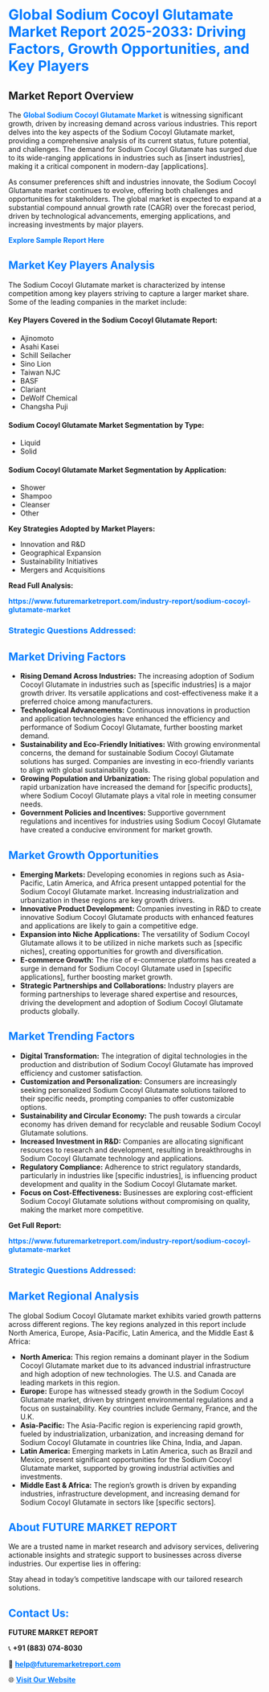 <h1 style="color: #007BFF;">Global Sodium Cocoyl Glutamate Market Report 2025-2033: Driving Factors, Growth Opportunities, and Key Players</h1>

<section id="overview">
<h2>Market Report Overview</h2>
<p>The <a href="https://www.futuremarketreport.com/industry-report/sodium-cocoyl-glutamate-market" style="color: #007BFF; text-decoration: none;"><strong>Global Sodium Cocoyl Glutamate Market</strong></a> is witnessing significant growth, driven by increasing demand across various industries. This report delves into the key aspects of the Sodium Cocoyl Glutamate market, providing a comprehensive analysis of its current status, future potential, and challenges. The demand for Sodium Cocoyl Glutamate has surged due to its wide-ranging applications in industries such as [insert industries], making it a critical component in modern-day [applications].</p>
<p>As consumer preferences shift and industries innovate, the Sodium Cocoyl Glutamate market continues to evolve, offering both challenges and opportunities for stakeholders. The global market is expected to expand at a substantial compound annual growth rate (CAGR) over the forecast period, driven by technological advancements, emerging applications, and increasing investments by major players.</p>
</section>

<section id="overview">
<p><a href="https://www.futuremarketreport.com/request-sample/reportId=90806" style="color: #007BFF; text-decoration: none;"><strong>Explore Sample Report Here</strong></a></p>
</section>

<section id="key-players">
<h2 style="color: #007BFF;">Market Key Players Analysis</h2>
<p>The Sodium Cocoyl Glutamate market is characterized by intense competition among key players striving to capture a larger market share. Some of the leading companies in the market include:</p>
<h4>Key Players Covered in the Sodium Cocoyl Glutamate Report:</h4>
<ul><li>Ajinomoto</li><li>Asahi Kasei</li><li>Schill Seilacher</li><li>Sino Lion</li><li>Taiwan NJC</li><li>BASF</li><li>Clariant</li><li>DeWolf Chemical</li><li>Changsha Puji</li></ul>
<h4>Sodium Cocoyl Glutamate Market Segmentation by Type:</h4>
<ul><li>Liquid</li><li>Solid</li></ul>

<h4>Sodium Cocoyl Glutamate Market Segmentation by Application:</h4>
<ul><li>Shower</li><li>Shampoo</li><li>Cleanser</li><li>Other</li></ul>
<p><strong>Key Strategies Adopted by Market Players:</strong></p>
<ul>
<li>Innovation and R&D</li>
<li>Geographical Expansion</li>
<li>Sustainability Initiatives</li>
<li>Mergers and Acquisitions</li>
</ul>
</section>

<section>
<p><strong>Read Full Analysis: </strong></p><a href="https://www.futuremarketreport.com/industry-report/sodium-cocoyl-glutamate-market" style="color: #007BFF; text-decoration: none;"><strong>https://www.futuremarketreport.com/industry-report/sodium-cocoyl-glutamate-market</strong></a>
<h3 style="color: #007BFF;">Strategic Questions Addressed:</h3>
</section>

<section id="driving-factors">
<h2 style="color: #007BFF;">Market Driving Factors</h2>
<ul>
<li><strong>Rising Demand Across Industries:</strong> The increasing adoption of Sodium Cocoyl Glutamate in industries such as [specific industries] is a major growth driver. Its versatile applications and cost-effectiveness make it a preferred choice among manufacturers.</li>
<li><strong>Technological Advancements:</strong> Continuous innovations in production and application technologies have enhanced the efficiency and performance of Sodium Cocoyl Glutamate, further boosting market demand.</li>
<li><strong>Sustainability and Eco-Friendly Initiatives:</strong> With growing environmental concerns, the demand for sustainable Sodium Cocoyl Glutamate solutions has surged. Companies are investing in eco-friendly variants to align with global sustainability goals.</li>
<li><strong>Growing Population and Urbanization:</strong> The rising global population and rapid urbanization have increased the demand for [specific products], where Sodium Cocoyl Glutamate plays a vital role in meeting consumer needs.</li>
<li><strong>Government Policies and Incentives:</strong> Supportive government regulations and incentives for industries using Sodium Cocoyl Glutamate have created a conducive environment for market growth.</li>
</ul>
</section>

<section id="growth-opportunities">
<h2 style="color: #007BFF;">Market Growth Opportunities</h2>
<ul>
<li><strong>Emerging Markets:</strong> Developing economies in regions such as Asia-Pacific, Latin America, and Africa present untapped potential for the Sodium Cocoyl Glutamate market. Increasing industrialization and urbanization in these regions are key growth drivers.</li>
<li><strong>Innovative Product Development:</strong> Companies investing in R&D to create innovative Sodium Cocoyl Glutamate products with enhanced features and applications are likely to gain a competitive edge.</li>
<li><strong>Expansion into Niche Applications:</strong> The versatility of Sodium Cocoyl Glutamate allows it to be utilized in niche markets such as [specific niches], creating opportunities for growth and diversification.</li>
<li><strong>E-commerce Growth:</strong> The rise of e-commerce platforms has created a surge in demand for Sodium Cocoyl Glutamate used in [specific applications], further boosting market growth.</li>
<li><strong>Strategic Partnerships and Collaborations:</strong> Industry players are forming partnerships to leverage shared expertise and resources, driving the development and adoption of Sodium Cocoyl Glutamate products globally.</li>
</ul>
</section>

<section id="trending-factors">
<h2 style="color: #007BFF;">Market Trending Factors</h2>
<ul>
<li><strong>Digital Transformation:</strong> The integration of digital technologies in the production and distribution of Sodium Cocoyl Glutamate has improved efficiency and customer satisfaction.</li>
<li><strong>Customization and Personalization:</strong> Consumers are increasingly seeking personalized Sodium Cocoyl Glutamate solutions tailored to their specific needs, prompting companies to offer customizable options.</li>
<li><strong>Sustainability and Circular Economy:</strong> The push towards a circular economy has driven demand for recyclable and reusable Sodium Cocoyl Glutamate solutions.</li>
<li><strong>Increased Investment in R&D:</strong> Companies are allocating significant resources to research and development, resulting in breakthroughs in Sodium Cocoyl Glutamate technology and applications.</li>
<li><strong>Regulatory Compliance:</strong> Adherence to strict regulatory standards, particularly in industries like [specific industries], is influencing product development and quality in the Sodium Cocoyl Glutamate market.</li>
<li><strong>Focus on Cost-Effectiveness:</strong> Businesses are exploring cost-efficient Sodium Cocoyl Glutamate solutions without compromising on quality, making the market more competitive.</li>
</ul>
</section>

<section>
<p><strong>Get Full Report: </strong></p><a href="https://www.futuremarketreport.com/industry-report/sodium-cocoyl-glutamate-market" style="color: #007BFF; text-decoration: none;"><strong>https://www.futuremarketreport.com/industry-report/sodium-cocoyl-glutamate-market</strong></a>
<h3 style="color: #007BFF;">Strategic Questions Addressed:</h3>
</section>


<section id="regional-analysis">
<h2 style="color: #007BFF;">Market Regional Analysis</h2>
<p>The global Sodium Cocoyl Glutamate market exhibits varied growth patterns across different regions. The key regions analyzed in this report include North America, Europe, Asia-Pacific, Latin America, and the Middle East & Africa:</p>
<ul>
<li><strong>North America:</strong> This region remains a dominant player in the Sodium Cocoyl Glutamate market due to its advanced industrial infrastructure and high adoption of new technologies. The U.S. and Canada are leading markets in this region.</li>
<li><strong>Europe:</strong> Europe has witnessed steady growth in the Sodium Cocoyl Glutamate market, driven by stringent environmental regulations and a focus on sustainability. Key countries include Germany, France, and the U.K.</li>
<li><strong>Asia-Pacific:</strong> The Asia-Pacific region is experiencing rapid growth, fueled by industrialization, urbanization, and increasing demand for Sodium Cocoyl Glutamate in countries like China, India, and Japan.</li>
<li><strong>Latin America:</strong> Emerging markets in Latin America, such as Brazil and Mexico, present significant opportunities for the Sodium Cocoyl Glutamate market, supported by growing industrial activities and investments.</li>
<li><strong>Middle East & Africa:</strong> The region’s growth is driven by expanding industries, infrastructure development, and increasing demand for Sodium Cocoyl Glutamate in sectors like [specific sectors].</li>
</ul>
</section>

<footer>
<h2 style="color: #007BFF;">About FUTURE MARKET REPORT</h2>
<p>We are a trusted name in market research and advisory services, delivering actionable insights and strategic support to businesses across diverse industries. Our expertise lies in offering:</p>

<p>Stay ahead in today’s competitive landscape with our tailored research solutions.</p>

<h2 style="color: #007BFF;">Contact Us:</h2>
<p><strong>FUTURE MARKET REPORT</strong></p>
<p>📞 <strong>+91 (883) 074-8030</strong></p>
<p>📧 <strong><a href="mailto:help@futuremarketreport.com" style="color: #007BFF;">help@futuremarketreport.com</a></strong></p>
<p>🌐 <strong><a href="https://www.futuremarketreport.com/" style="color: #007BFF;">Visit Our Website</a></strong></p>
</footer>